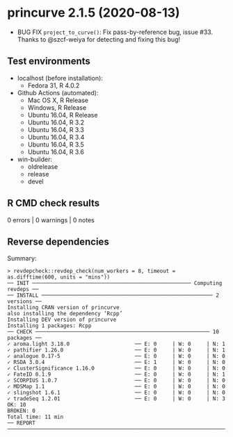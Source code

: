 # princurve 2.1.5 (2020-08-13)
  
  * BUG FIX `project_to_curve()`: Fix pass-by-reference bug, issue #33. Thanks 
    to @szcf-weiya for detecting and fixing this bug!

## Test environments
* localhost (before installation):
  - Fedora 31, R 4.0.2
* Github Actions (automated):
  - Mac OS X, R Release
  - Windows, R Release
  - Ubuntu 16.04, R Release
  - Ubuntu 16.04, R 3.2
  - Ubuntu 16.04, R 3.3
  - Ubuntu 16.04, R 3.4
  - Ubuntu 16.04, R 3.5
  - Ubuntu 16.04, R 3.6
* win-builder:
  - oldrelease
  - release
  - devel

## R CMD check results

0 errors | 0 warnings | 0 notes

## Reverse dependencies

Summary:
```
> revdepcheck::revdep_check(num_workers = 8, timeout = as.difftime(600, units = "mins"))
── INIT ─────────────────────────────────────────────────── Computing revdeps ──
── INSTALL ─────────────────────────────────────────────────────── 2 versions ──
Installing CRAN version of princurve
also installing the dependency ‘Rcpp’
Installing DEV version of princurve
Installing 1 packages: Rcpp
── CHECK ──────────────────────────────────────────────────────── 10 packages ──
✓ aroma.light 3.18.0                     ── E: 0     | W: 0     | N: 1
✓ pathifier 1.26.0                       ── E: 0     | W: 0     | N: 1
✓ analogue 0.17-5                        ── E: 0     | W: 0     | N: 0
✓ RSDA 3.0.4                             ── E: 1     | W: 0     | N: 0
✓ ClusterSignificance 1.16.0             ── E: 0     | W: 0     | N: 0
✓ FateID 0.1.9                           ── E: 0     | W: 0     | N: 1
✓ SCORPIUS 1.0.7                         ── E: 0     | W: 0     | N: 0
✓ MDSMap 1.1                             ── E: 0     | W: 0     | N: 0
✓ slingshot 1.6.1                        ── E: 0     | W: 0     | N: 0
✓ tradeSeq 1.2.01                        ── E: 0     | W: 0     | N: 3
OK: 10
BROKEN: 0
Total time: 11 min
── REPORT ──────────────────────────────────────────────────────────────────────
```
